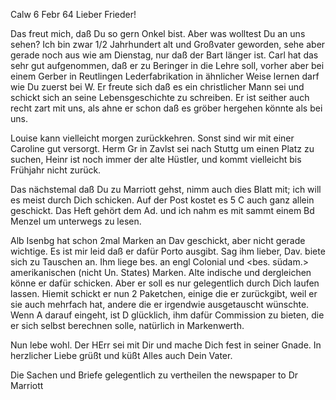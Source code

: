  Calw 6 Febr 64
Lieber Frieder!

Das freut mich, daß Du so gern Onkel bist. Aber was wolltest Du an uns sehen? Ich bin zwar 1/2 Jahrhundert alt und Großvater geworden, sehe aber gerade noch aus wie am Dienstag, nur daß der Bart länger ist. Carl hat das sehr gut aufgenommen, daß er zu Beringer in die Lehre soll, vorher aber bei einem Gerber in Reutlingen Lederfabrikation in ähnlicher Weise lernen darf wie Du zuerst bei W. Er freute sich daß es ein christlicher Mann sei und schickt sich an seine Lebensgeschichte zu schreiben. Er ist seither auch recht zart mit uns, als ahne er schon daß es gröber hergehen könnte als bei uns.

Louise kann vielleicht morgen zurückkehren. Sonst sind wir mit einer Caroline gut versorgt. Herm Gr in Zavlst sei nach Stuttg um einen Platz zu suchen, Heinr ist noch immer der alte Hüstler, und kommt vielleicht bis Frühjahr nicht zurück.

Das nächstemal daß Du zu Marriott gehst, nimm auch dies Blatt mit; ich will es meist durch Dich schicken. Auf der Post kostet es 5 C auch ganz allein geschickt. Das Heft gehört dem Ad. und ich nahm es mit sammt einem Bd Menzel um unterwegs zu lesen.

Alb Isenbg hat schon 2mal Marken an Dav geschickt, aber nicht gerade wichtige. Es ist mir leid daß er dafür Porto ausgibt. Sag ihm lieber, Dav. biete sich zu Tauschen an. Ihm liege bes. an engl Colonial und <bes. südam.> amerikanischen (nicht Un. States) Marken. Alte indische und dergleichen könne er dafür schicken. Aber er soll es nur gelegentlich durch Dich laufen lassen. Hiemit schickt er nun 2 Paketchen, einige die er zurückgibt, weil er sie auch mehrfach hat, andere die er irgendwie ausgetauscht wünschte. Wenn A darauf eingeht, ist D glücklich, ihm dafür Commission zu bieten, die er sich selbst berechnen solle, natürlich in Markenwerth.

Nun lebe wohl. Der HErr sei mit Dir und mache Dich fest in seiner Gnade. In herzlicher Liebe grüßt und küßt Alles auch Dein
 Vater.

Die Sachen und Briefe gelegentlich zu vertheilen the newspaper to Dr Marriott
